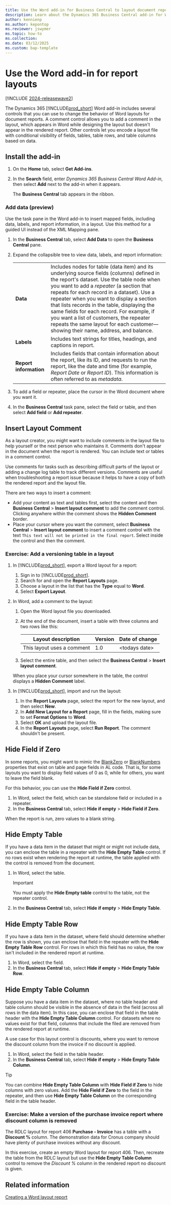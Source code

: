 ```yaml
---
title: Use the Word add-in for Business Central to layout document reports
description: Learn about the Dynamics 365 Business Central add-in for Word. 
author: kennienp
ms.author: kepontop 
ms.reviewer: jswymer
ms.topic: how-to
ms.collection: 
ms.date: 03/12/2025
ms.custom: bap-template
---
```

# Use the Word add-in for report layouts

[!INCLUDE [2024-releasewave2](../includes/2024-releasewave2.md)]

The Dynamics 365 [!INCLUDE[prod_short](includes/prod_short.md)] Word add-in includes several controls that you can use to change the behavior of Word layouts for document reports. A comment control allows you to add a comment in the layout, which appears in Word while designing the layout but doesn't appear in the rendered report. Other controls let you encode a layout file with conditional visibility of fields, tables, table rows, and table columns based on data.

## Install the add-in

1. On the **Home** tab, select **Get Add-ins**.
2. In the **Search** field, enter *Dynamics 365 Business Central Word Add-in*, then select **Add** next to the add-in when it appears.

    The **Business Central** tab appears in the ribbon.

### Add data (preview)

Use the task pane in the Word add-in to insert mapped fields, including data, labels, and report information, in a layout. Use this method for a guided UI instead of the XML Mapping pane.

1. In the **Business Central** tab, select **Add Data** to open the **Business Central** pane.
1. Expand the collapsible tree to view data, labels, and report information:

   | | |
   |---|---|
   |**Data**|Includes nodes for table (data item) and its underlying source fields (columns) defined in the report's dataset. Use the table node when you want to add a *repeater* (a section that repeats for each record in a dataset). Use a repeater when you want to display a section that lists records in the table, displaying the same fields for each record. For example, if you want a list of customers, the repeater repeats the same layout for each customer—showing their name, address, and balance.|
   |**Labels**|Includes text strings for titles, headings, and captions in report.|
   |**Report information**|Includes fields that contain information about the report, like its ID, and requests to run the report, like the date and time (for example, *Report Date* or *Report ID*). This information is often referred to as *metadata*.|

   <!-- - **Data** Includes nodes for table (data item) and its underlying source fields (columns) defined in the report's dataset. Use the table node when you want to add a *repeater* (a section that repeats for each record in a dataset; see [Creating a Word layout report](devenv-howto-report-layout.md#add-repeaters)). Use a repeater when you want to display a section that lists records in the table, displaying the same fields for each record. For example, if you want a list of customers, the repeater repeats the same layout for each customer&mdash;showing their name, address, and balance.
    - **Labels** Includes text strings for titles, headings, and captions in report.
    - **Report information** Includes fields that contain information about the report, like its ID, and requests to run the report, like the date and time (for example, *Report Date* or *Report ID*). This information is often referred to as *metadata*.-->

1. To add a field or repeater, place the cursor in the Word document where you want it.
1. In the **Business Central** task pane, select the field or table, and then select **Add field** or **Add repeater**.


## Insert Layout Comment

As a layout creator, you might want to include comments in the layout file to help yourself or the next person who maintains it. Comments don't appear in the document when the report is rendered. You can include text or tables in a comment control.

Use comments for tasks such as describing difficult parts of the layout or adding a change log table to track different versions. Comments are useful when troubleshooting a report issue because it helps to have a copy of both the rendered report and the layout file.

There are two ways to insert a comment:

- Add your content as text and tables first, select the content and then **Business Central** > **Insert layout comment** to add the comment control. Clicking anywhere within the comment shows the **Hidden Comment** border.
- Place your cursor where you want the comment, select **Business Central** > **Insert layout comment** to insert a comment control with the text `This text will not be printed in the final report`. Select inside the control and then  the comment.

### Exercise: Add a versioning table in a layout

1. In [!INCLUDE[prod_short](includes/prod_short.md)], export a Word layout for a report:

   1. Sign in to [!INCLUDE[prod_short](includes/prod_short.md)].
   1. Search for and open the **Report Layouts** page.
   1. Choose a layout in the list that has the **Type** equal to **Word**.
   1. Select **Export Layout**.
1. In Word, add a comment to the layout:
   1. Open the Word layout file you downloaded.
   1. At the end of the document, insert a table with three columns and two rows like this:

      | Layout description | Version | Date of change |
      |-|-|-|
      |This layout uses a comment| 1.0 | \<todays date\> |

   1. Select the entire table, and then select the **Business Central** > **Insert layout comment**.

   When you place your cursor somewhere in the table, the control displays a **Hidden Comment** label.

1. In [!INCLUDE[prod_short](includes/prod_short.md)], import and run the layout:

   1. In the **Report Layouts** page, select the report for the new layout, and then select **New**.
   1. In **Add New Layout for a Report** page, fill in the fields, making sure to set **Format Options** to **Word**.
   1. Select **OK** and upload the layout file.
   1. In the **Report Layouts** page, select **Run Report**. The comment shouldn't be present.

## Hide Field if Zero

In some reports, you might want to mimic the [BlankZero](properties/devenv-blankzero-property.md) or [BlankNumbers](properties/devenv-blanknumbers-property.md) properties that exist on table and page fields in AL code. That is, for some layouts you want to display field values of 0 as 0, while for others, you want to leave the field blank.

For this behavior, you can use the **Hide Field if Zero** control.

1. In Word, select the field, which can be standalone field or included in a repeater.
1. In the **Business Central** tab, select **Hide if empty** > **Hide Field if Zero**.

When the report is run, zero values to a blank string.

## Hide Empty Table

If you have a data item in the dataset that might or might not include data, you can enclose the table in a repeater with the **Hide Empty Table** control. If no rows exist when rendering the report at runtime, the table applied with the control is removed from the document.

1. In Word, select the table.

   > [!IMPORTANT]
   > You must apply the **Hide Empty table** control to the table, not the repeater control.

1. In the **Business Central** tab, select **Hide if empty** > **Hide Empty Table**.

## Hide Empty Table Row

If you have a data item in the dataset, where field should determine whether the row is shown, you can enclose that field in the repeater with the **Hide Empty Table Row** control. For rows in which this field has no value, the row isn't included in the rendered report at runtime.

1. In Word, select the field.
1. In the **Business Central** tab, select **Hide if empty** > **Hide Empty Table Row**.

## Hide Empty Table Column

Suppose you have a data item in the dataset, where no table header and table column should be visible in the absence of data in the field (across all rows in the data item). In this case, you can enclose that field in the table header with the **Hide Empty Table Column** control. For datasets where no values exist for that field, columns that include the filed are removed from the rendered report at runtime.

A use case for this layout control is discounts, where you want to remove the discount column from the invoice if no discount is applied.

1. In Word, select the field in the table header.
1. In the **Business Central** tab, select **Hide if empty** > **Hide Empty Table Column**.

> [!TIP]
> You can combine **Hide Empty Table Column** with **Hide Field if Zero** to hide columns with zero values. Add the **Hide Field if Zero** to the field in the repeater, and then use **Hide Empty Table Column** on the corresponding field in the table header.

### Exercise: Make a version of the purchase invoice report where discount column is removed

The RDLC layout for report 406 **Purchase - Invoice** has a table with a **Discount %** column. The demonstration data for Cronus company should have plenty of purchase invoices without any discount.

In this exercise, create an empty Word layout for report 406. Then, recreate the table from the RDLC layout but use the **Hide Empty Table Column** control to remove the *Discount %* column in the rendered report no discount is given.

## Related information

[Creating a Word layout report](devenv-howto-report-layout.md)  
